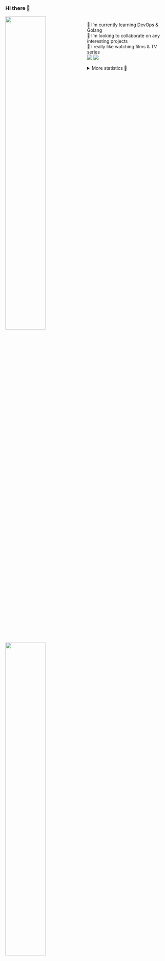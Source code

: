 ### Hi there 👋


[<img align="left" width="50%" src="https://github-readme-stats.vercel.app/api?username=rufusnufus&hide=issues&show_icons=true&count_private=true&theme=transparent&title_color=FF6F40&text_color=FBF9F8&icon_color=F48242&hide_border=true&hide_title=true#gh-dark-mode-only">](https://metrics.lecoq.io/rufusnufus#gh-dark-mode-only)
[<img align="left" width="50%" src="https://github-readme-stats.vercel.app/api?username=rufusnufus&hide=issues&show_icons=true&count_private=true&theme=transparent&title_color=FF6533&text_color=4D4644&icon_color=FF8038&hide_border=true&hide_title=true#gh-light-mode-only">](https://metrics.lecoq.io/rufusnufus#gh-light-mode-only)

<p>
  <br>
  🌱 I’m currently learning DevOps & Golang</br>
  👯 I’m looking to collaborate on any interesting projects</br>
  🎥 I really like watching films & TV series</br>
  <a href="https://linkedin.com/in/rufusnufus"><img src="https://img.shields.io/badge/linkedin-0077B5.svg?style=for-the-badge&logo=linkedin&logoColor=white"/></a>
  <a href="https://t.me/rufusnufus"><img src="https://img.shields.io/badge/-telegram-black?style=for-the-badge&color=blue&logo=telegram"/></a>
</p>

<p text-align="left">
<details>
  <summary>More statistics 👀</summary><br/>

<!--START_SECTION:waka-->
![Code Time](http://img.shields.io/badge/Code%20Time-765%20hrs%202%20mins-blue)

![Profile Views](http://img.shields.io/badge/Profile%20Views-6-blue)

**I'm an Early 🐤** 

```text
🌞 Morning                8396 commits        █████░░░░░░░░░░░░░░░░░░░░   21.92 % 
🌆 Daytime                21783 commits       ██████████████░░░░░░░░░░░   56.88 % 
🌃 Evening                7242 commits        █████░░░░░░░░░░░░░░░░░░░░   18.91 % 
🌙 Night                  874 commits         █░░░░░░░░░░░░░░░░░░░░░░░░   02.28 % 
```
📅 **I'm Most Productive on Wednesday** 

```text
Monday                   7319 commits        █████░░░░░░░░░░░░░░░░░░░░   19.11 % 
Tuesday                  6457 commits        ████░░░░░░░░░░░░░░░░░░░░░   16.86 % 
Wednesday                8786 commits        ██████░░░░░░░░░░░░░░░░░░░   22.94 % 
Thursday                 6989 commits        █████░░░░░░░░░░░░░░░░░░░░   18.25 % 
Friday                   6989 commits        █████░░░░░░░░░░░░░░░░░░░░   18.25 % 
Saturday                 1087 commits        █░░░░░░░░░░░░░░░░░░░░░░░░   02.84 % 
Sunday                   668 commits         ░░░░░░░░░░░░░░░░░░░░░░░░░   01.74 % 
```


📊 **This Week I Spent My Time On** 

```text
💬 Programming Languages: 
No Activity Tracked This Week

🔥 Editors: 
No Activity Tracked This Week
```

**I Mostly Code in Go** 

```text
Go                       21 repos            ████░░░░░░░░░░░░░░░░░░░░░   17.50 % 
Python                   20 repos            ████░░░░░░░░░░░░░░░░░░░░░   16.67 % 
Smarty                   8 repos             ██░░░░░░░░░░░░░░░░░░░░░░░   06.67 % 
Shell                    5 repos             █░░░░░░░░░░░░░░░░░░░░░░░░   04.17 % 
Kotlin                   3 repos             █░░░░░░░░░░░░░░░░░░░░░░░░   02.50 % 
```




 Last Updated on 01/01/2025 01:21:27 UTC
<!--END_SECTION:waka-->

</details>
</p>
